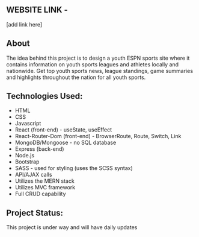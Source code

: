 ## WEBSITE LINK -

[add link here]

## About

The idea behind this project is to design a youth ESPN sports site where it contains information on youth sports leagues and athletes locally and nationwide. Get top youth sports news, league standings, game summaries and highlights throughout the nation for all youth sports.

## Technologies Used:

- HTML
- CSS
- Javascript
- React (front-end) - useState, useEffect
- React-Router-Dom (front-end) - BrowserRoute, Route, Switch, Link
- MongoDB/Mongoose - no SQL database
- Express (back-end)
- Node.js
- Bootstrap
- SASS - used for styling (uses the SCSS syntax)
- API/AJAX calls
- Utilizes the MERN stack
- Utilizes MVC framework
- Full CRUD capability

## Project Status:

This project is under way and will have daily updates
